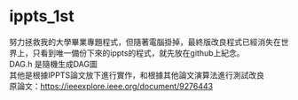 # ippts_1st
努力拯救我的大學畢業專題程式，但隨著電腦掛掉，最終版改良程式已經消失在世界上，只看到唯一備份下來的ippts的程式，就先放在github上紀念。  
DAG.h 是隨機生成DAG圖  
其他是根據IPPTS論文放下進行實作，和根據其他論文演算法進行測試改良  
原論文：https://ieeexplore.ieee.org/document/9276443  
